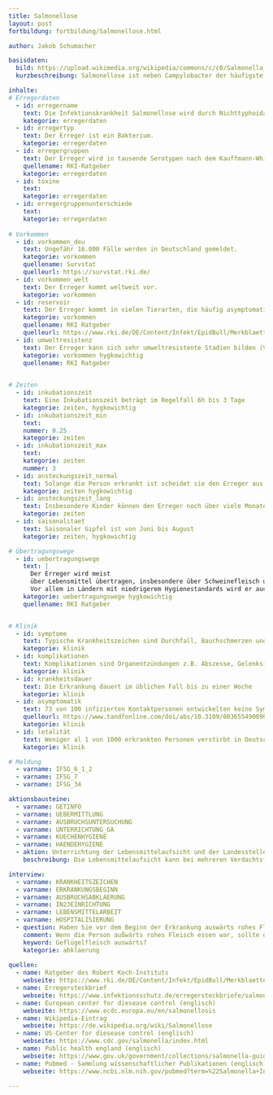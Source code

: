 ```yaml
---
title: Salmonellose
layout: post
fortbildung: fortbildung/Salmonellose.html

author: Jakob Schumacher

basisdaten:
  bild: https://upload.wikimedia.org/wikipedia/commons/c/c0/Salmonella_Typhimurium_Gram.jpg
  kurzbeschreibung: Salmonellose ist neben Campylobacter der häufigste bakterielle Gastroenteritis-Erreger in Deutschland. Salmonellen können Gastroenteritis oder Typhus/Paratyphus hervorrufen. Ausbrüche sind häufig erkennbar.

inhalte:  
# Erregerdaten
  - id: erregername
    text: Die Infektionskrankheit Salmonellose wird durch Nichttyphoidale Salmonellen hervorgerufen. 
    kategorie: erregerdaten
  - id: erregertyp
    text: Der Erreger ist ein Bakterium. 
    kategorie: erregerdaten
  - id: erregergruppen
    text: Der Erreger wird in tausende Serotypen nach dem Kauffmann-White-Le Minor-Schema eingeteilt. Die häufigsten sind S. Typhimurium und S. Enteritidis.
    quellename: RKI-Ratgeber 
    kategorie: erregerdaten
  - id: toxine
    text: 
    kategorie: erregerdaten
  - id: erregergruppenunterschiede
    text: 
    kategorie: erregerdaten
    
# Vorkommen
  - id: vorkommen_deu
    text: Ungefähr 16.000 Fälle werden in Deutschland gemeldet.
    kategorie: vorkommen
    quellename: Survstat
    quelleurl: https://survstat.rki.de/
  - id: vorkommen_welt
    text: Der Erreger kommt weltweit vor.
    kategorie: vorkommen
  - id: reservoir
    text: Der Erreger kommt in vielen Tierarten, die häufig asymptomatisch sind. S. Typhimurium kommt häufig in Schweinen vor. S. Enteritidis häufig in Geflügel. Seltene Serovare weisen auf ein besondere Infektionsquelle hin.
    kategorie: vorkommen
    quellename: RKI Ratgeber
    quelleurl: https://www.rki.de/DE/Content/Infekt/EpidBull/Merkblaetter/Ratgeber_Campylobacter.html
  - id: umweltresistenz
    text: Der Erreger kann sich sehr umweltresistente Stadien bilden (VBNC)
    kategorie: vorkommen hygkowichtig
    quellename: RKI Ratgeber 

    
# Zeiten
  - id: inkubationszeit
    text: Eine Inkubationszeit beträgt im Regelfall 6h bis 3 Tage
    kategorie: zeiten, hygkowichtig
  - id: inkubationszeit_min
    text: 
    nummer: 0.25
    kategorie: zeiten
  - id: inkubationszeit_max
    text:
    kategorie: zeiten
    nummer: 3
  - id: ansteckungszeit_normal
    text: Solange die Person erkrankt ist scheidet sie den Erreger aus. Auch nach dem Ende der Symptome wird der Erreger ausgeschieden
    kategorie: zeiten hygkowichtig
  - id: ansteckungszeit_lang 
    text: Insbesondere Kinder können den Erreger noch über viele Monate ausscheiden.
    kategorie: zeiten
  - id: saisonalitaet
    text: Saisonaler Gipfel ist von Juni bis August
    kategorie: zeiten, hygkowichtig 

# Übertragungswege
  - id: uebertragungswege
    text: | 
      Der Erreger wird meist 
      über Lebensmittel übertragen, insbesondere über Schweinefleisch und Geflügelfleisch. Prinzipiell können aber die meisten Lebensmittel mit Salmonellen kontaminiert sein. Er wird selten von Mensch zu Mensch übertragen. 
      Vor allem in Ländern mit niedrigerem Hygienestandards wird er auch über Trinkwasser oder Baden übertragen. 
    kategorie: uebertragungswege hygkowichtig
    quellename: RKI Ratgeber


# Klinik
  - id: symptome
    text: Typische Krankheitszeichen sind Durchfall, Bauchschmerzen und Erbrechen.  
    kategorie: klinik
  - id: komplikationen
    text: Komplikationen sind Organentzündungen z.B. Abszesse, Gelenksinfektionen, Lungenentzündungen, Meningitis.
    kategorie: klinik
  - id: krankheitsdauer
    text: Die Erkrankung dauert im üblichen Fall bis zu einer Woche
    kategorie: klinik
  - id: asymptomatik
    text: 73 von 100 infizierten Kontaktpersonen entwickelten keine Symptome
    quelleurl: https://www.tandfonline.com/doi/abs/10.3109/00365549009027077?journalCode=infd19 
    kategorie: klinik
  - id: letalität
    text: Weniger al 1 von 1000 erkrankten Personen verstirbt in Deutschland.
    kategorie: klinik

# Meldung
  - varname: IFSG_6_1_2
  - varname: IFSG_7
  - varname: IFSG_34 

aktionsbausteine:
  - varname: GETINFO
  - varname: UEBERMITTLUNG
  - varname: AUSBRUCHSUNTERSUCHUNG
  - varname: UNTERRICHTUNG_GA
  - varname: KUECHENHYGIENE
  - varname: HAENDEHYGIENE
  - aktion: Unterrichtung der Lebensmittelaufsicht und der Landesstelle über einen außerhäuslichen Essensort bei dem Rohfleisch verzehrt wurde oder hygienische Standards möglicherweise nicht optimal waren ("Dönerbude").
    beschreibung: Die Lebensmittelaufsicht kann bei mehreren Verdachtsfällen am selben Essensort eine Untersuchung einleiten.

interview:     
  - varname: KRANKHEITSZEICHEN
  - varname: ERKRANKUNGSBEGINN
  - varname: AUSBRUCHSABKLAERUNG
  - varname: IN23EINRICHTUNG
  - varname: LEBENSMITTELARBEIT
  - varname: HOSPITALISIERUNG
  - question: Haben Sie vor dem Beginn der Erkrankung auswärts rohes Fleisch gegessen? Wenn Ja, wo genau?
    comment: Wenn die Person außwärts rohes Fleisch essen war, sollte der Name des Essensortes in einem öffentlichen Kommentar vermerkt werden oder der Lebensmittelaufsicht übermittelt werden. Das hilft der Landestelle einem Ausbruch auf die Spur zu kommen.
    keyword: Geflügelfleisch auswärts?
    kategorie: abklaerung
  
quellen:
  - name: Ratgeber des Robert Koch-Instituts
    webseite: https://www.rki.de/DE/Content/Infekt/EpidBull/Merkblaetter/Ratgeber_Salmonellose.html
  - name: Erregersteckbrief
    webseite: https://www.infektionsschutz.de/erregersteckbriefe/salmonellen/
  - name: European center for diesease control (englisch)
    webseite: https://www.ecdc.europa.eu/en/salmonellosis
  - name: Wikipedia-Eintrag
    webseite: https://de.wikipedia.org/wiki/Salmonellose
  - name: US-Center for diesease control (englisch)
    webseite: https://www.cdc.gov/salmonella/index.html
  - name: Public health england (englisch)
    webseite: https://www.gov.uk/government/collections/salmonella-guidance-data-and-analysis
  - name: Pubmed - Sammlung wissenschaftlicher Publikationen (englisch)
    webseite: https://www.ncbi.nlm.nih.gov/pubmed?term=%22Salmonella+Infections%22%5BMesh%5D
    
---
```

